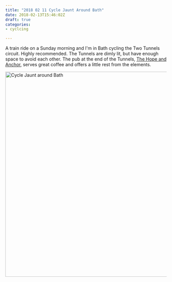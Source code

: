 ```yaml
---
title: "2018 02 11 Cycle Jaunt Around Bath"
date: 2018-02-13T15:46:02Z
draft: true
categories:
- cyclcing

---
```

A train ride on a Sunday morning and I'm in Bath cycling the Two Tunnels circuit. Highly recommended. The Tunnels are dimly lit, but have enough space to avoid each other. The pub at the end of the Tunnels, [The Hope and Anchor](https://www.facebook.com/hopeandanchormidford), serves great coffee and offers a little rest from the elements. 

<a data-flickr-embed="true"  href="https://www.flickr.com/photos/kabads/albums/72157669458021059" title="Cycle Jaunt around Bath"><img src="https://farm5.staticflickr.com/4626/28426294529_b92230306f_z.jpg" width="640" height="640" alt="Cycle Jaunt around Bath"></a><script async src="//embedr.flickr.com/assets/client-code.js" charset="utf-8"></script>




